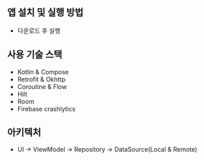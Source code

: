 ## 앱 설치 및 실행 방법
- 다운로드 후 실행

## 사용 기술 스택
- Kotlin & Compose
- Retrofit & Okhttp
- Coroutine & Flow
- Hilt
- Room
- Firebase crashlytics

## 아키텍처
- UI -> ViewModel -> Repository -> DataSource(Local & Remote)
